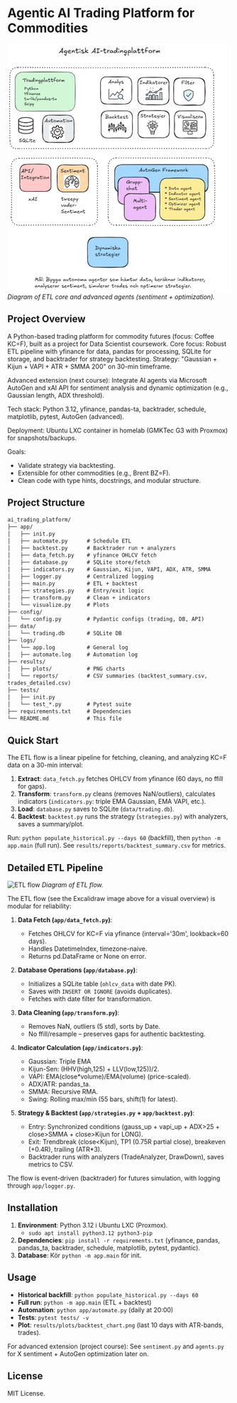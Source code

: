 # Agentic AI Trading Platform for Commodities

![Project Overview](ai-trading.png)
*Diagram of ETL core and advanced agents (sentiment + optimization).*

## Project Overview
A Python-based trading platform for commodity futures (focus: Coffee KC=F), built as a project for Data Scientist coursework. Core focus: Robust ETL pipeline with yfinance for data, pandas for processing, SQLite for storage, and backtrader for strategy backtesting. Strategy: "Gaussian + Kijun + VAPI + ATR + SMMA 200" on 30-min timeframe.

Advanced extension (next course): Integrate AI agents via Microsoft AutoGen and xAI API for sentiment analysis and dynamic optimization (e.g., Gaussian length, ADX threshold).

Tech stack: Python 3.12, yfinance, pandas-ta, backtrader, schedule, matplotlib, pytest, AutoGen (advanced).

Deployment: Ubuntu LXC container in homelab (GMKTec G3 with Proxmox) for snapshots/backups.

Goals:
- Validate strategy via backtesting.
- Extensible for other commodities (e.g., Brent BZ=F).
- Clean code with type hints, docstrings, and modular structure.

## Project Structure
```
ai_trading_platform/
├── app/
│   ├── init.py
│   ├── automate.py      # Schedule ETL
│   ├── backtest.py      # Backtrader run + analyzers
│   ├── data_fetch.py    # yfinance OHLCV fetch
│   ├── database.py      # SQLite store/fetch
│   ├── indicators.py    # Gaussian, Kijun, VAPI, ADX, ATR, SMMA
│   ├── logger.py        # Centralized logging
│   ├── main.py          # ETL + backtest
│   ├── strategies.py    # Entry/exit logic
│   ├── transform.py     # Clean + indicators
│   └── visualize.py     # Plots
├── config/
│   └── config.py        # Pydantic configs (trading, DB, API)
├── data/
│   └── trading.db       # SQLite DB
├── logs/
│   └── app.log          # General log
│   ├── automate.log     # Automation log
├── results/
│   ├── plots/           # PNG charts
│   └── reports/         # CSV summaries (backtest_summary.csv, trades_detailed.csv)
├── tests/
│   ├── init.py
│   └── test_*.py        # Pytest suite
├── requirements.txt     # Dependencies
└── README.md            # This file
```

## Quick Start 
The ETL flow is a linear pipeline for fetching, cleaning, and analyzing KC=F data on a 30-min interval:

1. **Extract**: `data_fetch.py` fetches OHLCV from yfinance (60 days, no ffill for gaps).
2. **Transform**: `transform.py` cleans (removes NaN/outliers), calculates indicators (`indicators.py`: triple EMA Gaussian, EMA VAPI, etc.).
3. **Load**: `database.py` saves to SQLite (`data/trading.db`).
4. **Backtest**: `backtest.py` runs the strategy (`strategies.py`) with analyzers, saves a summary/plot.

Run: `python populate_historical.py --days 60` (backfill), then `python -m app.main` (full run). See `results/reports/backtest_summary.csv` for metrics.

## Detailed ETL Pipeline

![ETL flow](etl-trading01.png)
*Diagram of ETL flow.*

The ETL flow (see the Excalidraw image above for a visual overview) is modular for reliability:

1. **Data Fetch (`app/data_fetch.py`)**:
   - Fetches OHLCV for KC=F via yfinance (interval='30m', lookback=60 days).
   - Handles DatetimeIndex, timezone-naive.
   - Returns pd.DataFrame or None on error.

2. **Database Operations (`app/database.py`)**:
   - Initializes a SQLite table (`ohlcv_data` with date PK).
   - Saves with `INSERT OR IGNORE` (avoids duplicates).
   - Fetches with date filter for transformation.

3. **Data Cleaning (`app/transform.py`)**:
   - Removes NaN, outliers (5 std), sorts by Date.
   - No ffill/resample – preserves gaps for authentic backtesting.

4. **Indicator Calculation (`app/indicators.py`)**:
   - Gaussian: Triple EMA 
   - Kijun-Sen: (HHV(high,125) + LLV(low,125))/2.
   - VAPI: EMA(close*volume)/EMA(volume) (price-scaled).
   - ADX/ATR: pandas_ta.
   - SMMA: Recursive RMA.
   - Swing: Rolling max/min (55 bars, shift(1) for latest).

5. **Strategy & Backtest (`app/strategies.py` + `app/backtest.py`)**:
   - Entry: Synchronized conditions (gauss_up + vapi_up + ADX>25 + close>SMMA + close>Kijun for LONG).
   - Exit: Trendbreak (close<Kijun), TP1 (0.75R partial close), breakeven (+0.4R), trailing (ATR*3).
   - Backtrader runs with analyzers (TradeAnalyzer, DrawDown), saves metrics to CSV.

The flow is event-driven (backtrader) for futures simulation, with logging through  `app/logger.py`.

## Installation
1. **Environment**: Python 3.12 i Ubuntu LXC (Proxmox).
   - `sudo apt install python3.12 python3-pip`
2. **Dependencies**: `pip install -r requirements.txt` (yfinance, pandas, pandas_ta, backtrader, schedule, matplotlib, pytest, pydantic).
3. **Database**: Kör `python -m app.main` för init.

## Usage
- **Historical backfill**: `python populate_historical.py --days 60`
- **Full run**: `python -m app.main` (ETL + backtest)
- **Automation**: `python app/automate.py` (daily at 20:00)
- **Tests**: `pytest tests/ -v`
- **Plot**: `results/plots/backtest_chart.png` (last 10 days with ATR-bands, trades).

For advanced extension  (project course): See `sentiment.py` and `agents.py` for X sentiment + AutoGen optimization later on.

## License
MIT License.